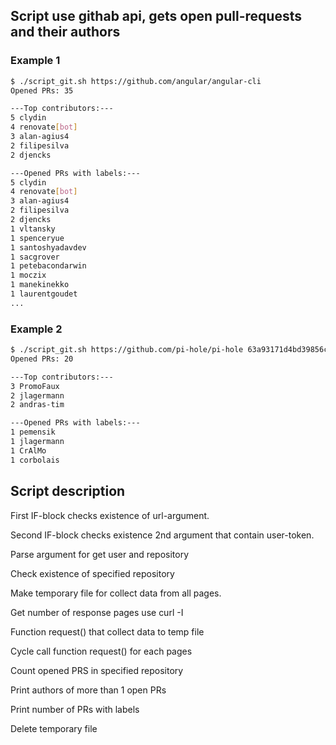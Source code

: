 ## Script use githab api, gets open pull-requests and their authors

### Example 1
```bash
$ ./script_git.sh https://github.com/angular/angular-cli
Opened PRs: 35

---Top contributors:---
5 clydin
4 renovate[bot]
3 alan-agius4
2 filipesilva
2 djencks

---Opened PRs with labels:---
5 clydin
4 renovate[bot]
3 alan-agius4
2 filipesilva
2 djencks
1 vltansky
1 spenceryue
1 santoshyadavdev
1 sacgrover
1 petebacondarwin
1 moczix
1 manekinekko
1 laurentgoudet
...
```
### Example 2
```bash
$ ./script_git.sh https://github.com/pi-hole/pi-hole 63a93171d4bd39856caac6c42a13141225725bf
Opened PRs: 20

---Top contributors:---
3 PromoFaux
2 jlagermann
2 andras-tim

---Opened PRs with labels:---
1 pemensik
1 jlagermann
1 CrAlMo
1 corbolais
```

## Script description

First IF-block checks existence of url-argument.

Second IF-block checks existence 2nd argument that contain user-token.

Parse argument for get user and repository

Check existence of specified repository

Make temporary file for collect data from all pages.

Get number of response pages use curl -I

Function request() that collect data to temp file

Cycle call function request() for each pages

Count opened PRS in specified repository

Print authors of more than 1 open PRs

Print number of PRs with labels

Delete temporary file

